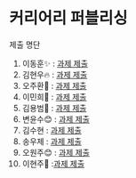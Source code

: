 # 커리어리 퍼블리싱

제출 명단

1. 이동훈✨ : [과제 제출](http://www.naver.com/)
2. 김현우🔥 : [과제 제출](https://github.com/hyunwoo-developer/careerly_copy.git)
3. 오주환🎨 : [과제 제출](https://github.com/juhwano/careerly)
4. 이민희🍗 : [과제 제출](https://github.com/himinhee/study_front/tree/main/careerly_page)
5. 김용범🐯 : [과제 제출](https://github.com/Kim-yongbeom/mongodb)
6. 변윤수😊 : [과제 제출](https://github.com/YOONSOOBYUN/ssac_career.git)
7. 김수현 : [과제 제출](https://github.com/suhyunn/ssac_careerly_homework.git)
8. 송우제 : [과제 제출](https://github.com/WoodysCloud/react_assignment)
9. 오원주😊 : [과제 제출](https://github.com/PancakeCookie/SSAC_SNSProject)
10. 이현주🐣 :[과제 제출](https://github.com/HYUN816/homework_careerly)
